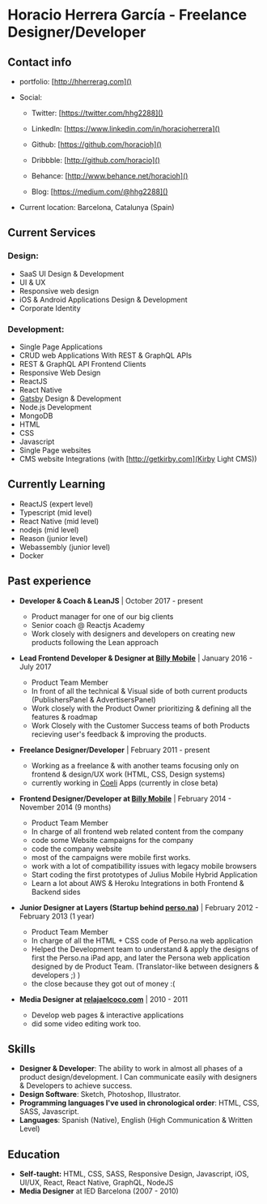 # Horacio Herrera García - Freelance Designer/Developer

## Contact info

- portfolio: [http://hherrerag.com]()

- Social:
	- Twitter: [https://twitter.com/hhg2288]()
	- LinkedIn: [https://www.linkedin.com/in/horacioherrera]()
	- Github: [https://github.com/horacioh]()
	- Dribbble: [http://github.com/horacio]()
	- Behance: [http://www.behance.net/horacioh]()

	- Blog: [https://medium.com/@hhg2288]()

- Current location: Barcelona, Catalunya (Spain)

## Current Services

### Design:

- SaaS UI Design & Development
- UI & UX
- Responsive web design
- iOS & Android Applications Design & Development
- Corporate Identity

### Development:

- Single Page Applications
- CRUD web Applications With REST & GraphQL APIs
- REST & GraphQL API Frontend Clients
- Responsive Web Design
- ReactJS
- React Native
- [Gatsby](https://gatsbyjs.org) Design & Development
- Node.js Development
- MongoDB
- HTML
- CSS
- Javascript
- Single Page websites
- CMS website Integrations (with [http://getkirby.com](Kirby Light CMS))

## Currently Learning

- ReactJS (expert level)
- Typescript (mid level)
- React Native (mid level)
- nodejs (mid level)
- Reason (junior level)
- Webassembly (junior level)
- Docker

## Past experience

- **Developer & Coach & LeanJS** | October 2017 - present
	- Product manager for one of our big clients
	- Senior coach @ Reactjs Academy
	- Work closely with designers and developers on creating new products following the Lean approach


- **Lead Frontend Developer & Designer at [Billy Mobile](http://billymob.com)** | January 2016 - July 2017
	- Product Team Member
	- In front of all the technical & Visual side of both current products (PublishersPanel & AdvertisersPanel)
	- Work closely with the Product Owner prioritizing & defining all the features & roadmap
	- Work Closely with the Customer Success teams of both Products recieving user's feedback & improving the products.
	
	
- **Freelance Designer/Developer** | February 2011 - present
	- Working as a freelance & with another teams focusing only on frontend & design/UX work (HTML, CSS, Design systems)
	- currently working in [Coeli](https://coeli.cat) Apps (currently in close beta)


- **Frontend Designer/Developer at [Billy Mobile](http://billymob.com)** | February 2014 - November 2014 (9 months)
	- Product Team Member
	- In charge of all frontend web related content from the company
	- code some Website campaigns for the company
	- code the company website
	- most of the campaigns were mobile first works.
	- work with a lot of compatibillity issues with legacy mobile browsers
	- Start coding the first prototypes of Julius Mobile Hybrid Application
	- Learn a lot about AWS & Heroku Integrations in both Frontend & Backend sides


- **Junior Designer at Layers (Startup behind [perso.na](Perso.na))** | February 2012 - February 2013 (1 year)
	- Product Team Member
	- In charge of all the HTML + CSS code of Perso.na web application
	- Helped the Development team to understand & apply the designs of first the Perso.na iPad app, and later the Persona web application designed by de Product Team. (Translator-like between designers & developers ;) )
	- the close because they got out of money :(


- **Media Designer at [relajaelcoco.com](relajaelcoco.com)** | 2010 - 2011
	- Develop web pages & interactive applications
	- did some video editing work too.


## Skills

- **Designer & Developer**: The ability to work in almost all phases of a product design/development. I Can communicate easily with designers & Developers to achieve success.
- **Design Software**: Sketch, Photoshop, Illustrator.
- **Programming languages I've used in chronological order**: HTML, CSS, SASS, Javascript.
- **Languages**: Spanish (Native), English (High Communication & Written Level)


## Education

- **Self-taught:** HTML, CSS, SASS, Responsive Design, Javascript, iOS, UI/UX, React, React Native, GraphQL, NodeJS
- **Media Designer** at IED Barcelona (2007 - 2010)

